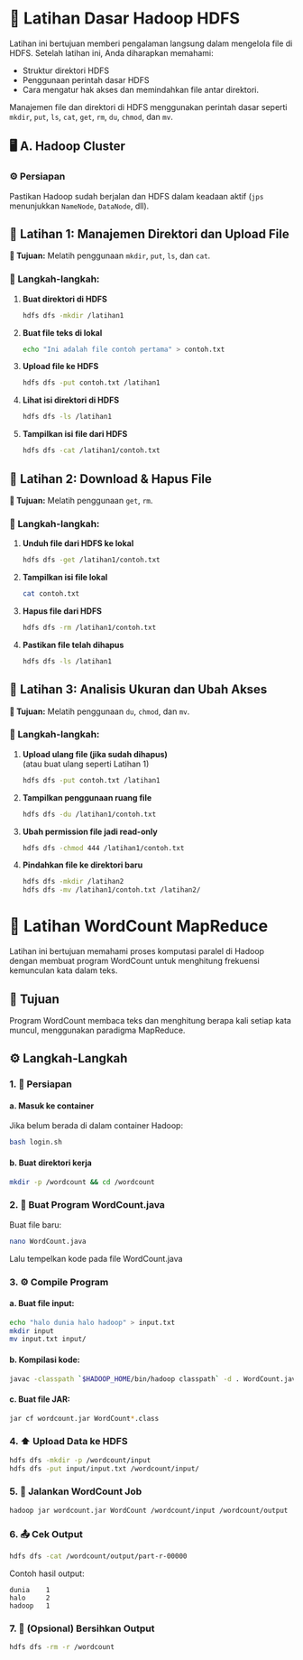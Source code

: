 # 📁 Latihan Dasar Hadoop HDFS

Latihan ini bertujuan memberi pengalaman langsung dalam mengelola file di HDFS. Setelah latihan ini, Anda diharapkan memahami:
- Struktur direktori HDFS
- Penggunaan perintah dasar HDFS
- Cara mengatur hak akses dan memindahkan file antar direktori.

Manajemen file dan direktori di HDFS menggunakan perintah dasar seperti `mkdir`, `put`, `ls`, `cat`, `get`, `rm`, `du`, `chmod`, dan `mv`.

## 🖥 A. Hadoop Cluster

### ⚙️ Persiapan
Pastikan Hadoop sudah berjalan dan HDFS dalam keadaan aktif (`jps` menunjukkan `NameNode`, `DataNode`, dll).  

## 🧪 Latihan 1: Manajemen Direktori dan Upload File

**🎯 Tujuan:** Melatih penggunaan `mkdir`, `put`, `ls`, dan `cat`.

### 📌 Langkah-langkah:

1. **Buat direktori di HDFS**
   ```bash
   hdfs dfs -mkdir /latihan1
   ```

2. **Buat file teks di lokal**
   ```bash
   echo "Ini adalah file contoh pertama" > contoh.txt
   ```

3. **Upload file ke HDFS**
   ```bash
   hdfs dfs -put contoh.txt /latihan1
   ```

4. **Lihat isi direktori di HDFS**
   ```bash
   hdfs dfs -ls /latihan1
   ```

5. **Tampilkan isi file dari HDFS**
   ```bash
   hdfs dfs -cat /latihan1/contoh.txt
   ```

## 🧪 Latihan 2: Download & Hapus File

**🎯 Tujuan:** Melatih penggunaan `get`, `rm`.

### 📌 Langkah-langkah:

1. **Unduh file dari HDFS ke lokal**
   ```bash
   hdfs dfs -get /latihan1/contoh.txt
   ```

2. **Tampilkan isi file lokal**
   ```bash
   cat contoh.txt
   ```

3. **Hapus file dari HDFS**
   ```bash
   hdfs dfs -rm /latihan1/contoh.txt
   ```

4. **Pastikan file telah dihapus**
   ```bash
   hdfs dfs -ls /latihan1
   ```

## 🧪 Latihan 3: Analisis Ukuran dan Ubah Akses

**🎯 Tujuan:** Melatih penggunaan `du`, `chmod`, dan `mv`.

### 📌 Langkah-langkah:

1. **Upload ulang file (jika sudah dihapus)**  
   (atau buat ulang seperti Latihan 1)
   ```bash
   hdfs dfs -put contoh.txt /latihan1
   ```

2. **Tampilkan penggunaan ruang file**
   ```bash
   hdfs dfs -du /latihan1/contoh.txt
   ```

3. **Ubah permission file jadi read-only**
   ```bash
   hdfs dfs -chmod 444 /latihan1/contoh.txt
   ```

4. **Pindahkan file ke direktori baru**
   ```bash
   hdfs dfs -mkdir /latihan2
   hdfs dfs -mv /latihan1/contoh.txt /latihan2/
   ```

# 📝 Latihan WordCount MapReduce

Latihan ini bertujuan memahami proses komputasi paralel di Hadoop dengan membuat program WordCount untuk menghitung frekuensi kemunculan kata dalam teks.

## 🎯 Tujuan

Program WordCount membaca teks dan menghitung berapa kali setiap kata muncul, menggunakan paradigma MapReduce.


## ⚙️ Langkah-Langkah

### 1. 🔑 Persiapan

#### a. Masuk ke container
Jika belum berada di dalam container Hadoop:
```bash
bash login.sh
```

#### b. Buat direktori kerja
```bash
mkdir -p /wordcount && cd /wordcount
```

### 2. 📄 Buat Program WordCount.java

Buat file baru:
```bash
nano WordCount.java
```
Lalu tempelkan kode pada file WordCount.java

### 3. ⚙️ Compile Program

#### a. Buat file input:
```bash
echo "halo dunia halo hadoop" > input.txt
mkdir input
mv input.txt input/
```

#### b. Kompilasi kode:
```bash
javac -classpath `$HADOOP_HOME/bin/hadoop classpath` -d . WordCount.java
```

#### c. Buat file JAR:
```bash
jar cf wordcount.jar WordCount*.class
```

### 4. ⬆️ Upload Data ke HDFS

```bash
hdfs dfs -mkdir -p /wordcount/input
hdfs dfs -put input/input.txt /wordcount/input/
```

### 5. 🚀 Jalankan WordCount Job

```bash
hadoop jar wordcount.jar WordCount /wordcount/input /wordcount/output
```

### 6. 📤 Cek Output

```bash
hdfs dfs -cat /wordcount/output/part-r-00000
```

Contoh hasil output:
```
dunia    1  
halo     2  
hadoop   1  
```

### 7. 🧹 (Opsional) Bersihkan Output

```bash
hdfs dfs -rm -r /wordcount
```